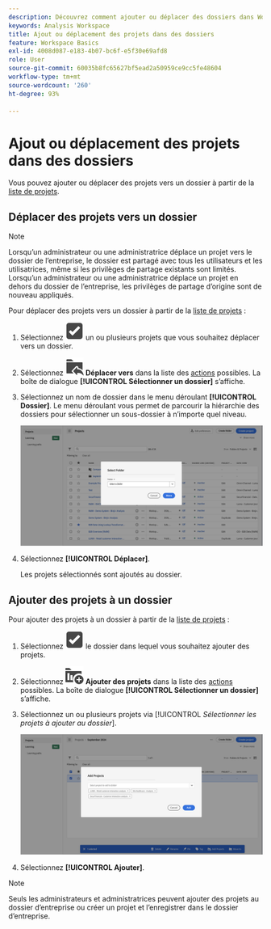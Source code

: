 ```yaml
---
description: Découvrez comment ajouter ou déplacer des dossiers dans Workspace
keywords: Analysis Workspace
title: Ajout ou déplacement des projets dans des dossiers
feature: Workspace Basics
exl-id: 4008d087-e183-4b07-bc6f-e5f30e69afd8
role: User
source-git-commit: 60035b8fc65627bf5ead2a50959ce9cc5fe48604
workflow-type: tm+mt
source-wordcount: '260'
ht-degree: 93%

---
```


# Ajout ou déplacement des projets dans des dossiers

Vous pouvez ajouter ou déplacer des projets vers un dossier à partir de la [liste de projets](/help/analysis-workspace/build-workspace-project/freeform-overview.md#project-list).

## Déplacer des projets vers un dossier

>[!NOTE]
>
>Lorsqu’un administrateur ou une administratrice déplace un projet vers le dossier de l’entreprise, le dossier est partagé avec tous les utilisateurs et les utilisatrices, même si les privilèges de partage existants sont limités. Lorsqu’un administrateur ou une administratrice déplace un projet en dehors du dossier de l’entreprise, les privilèges de partage d’origine sont de nouveau appliqués.
>

Pour déplacer des projets vers un dossier à partir de la [liste de projets](/help/analysis-workspace/build-workspace-project/freeform-overview.md#project-list) :

1. Sélectionnez ![icône de sélection](/help/assets/icons/SelectBox.svg) un ou plusieurs projets que vous souhaitez déplacer vers un dossier.

1. Sélectionnez ![icône ajouter dans un dossier](/help/assets/icons/FolderAddTo.svg) **Déplacer vers** dans la liste des [actions](/help/analysis-workspace/build-workspace-project/freeform-overview.md#actions) possibles. La boîte de dialogue **[!UICONTROL Sélectionner un dossier]** s’affiche.

1. Sélectionnez un nom de dossier dans le menu déroulant **[!UICONTROL Dossier]**. Le menu déroulant vous permet de parcourir la hiérarchie des dossiers pour sélectionner un sous-dossier à n’importe quel niveau.

   ![Vue Sélectionner un dossier affichant le menu déroulant et les sous-dossiers disponibles.](/help/analysis-workspace/build-workspace-project/assets/add-projects.png)

1. Sélectionnez **[!UICONTROL Déplacer]**.


   Les projets sélectionnés sont ajoutés au dossier.


## Ajouter des projets à un dossier

Pour ajouter des projets à un dossier à partir de la [liste de projets](/help/analysis-workspace/build-workspace-project/freeform-overview.md#project-list) :

1. Sélectionnez ![icône de sélection](/help/assets/icons/SelectBox.svg) le dossier dans lequel vous souhaitez ajouter des projets.

1. Sélectionnez ![Icône Ajouter des projets](/help/assets/icons/ProjectAdd.svg) **Ajouter des projets** dans la liste des [actions](/help/analysis-workspace/build-workspace-project/freeform-overview.md#actions) possibles. La boîte de dialogue **[!UICONTROL Sélectionner un dossier]** s’affiche.

1. Sélectionnez un ou plusieurs projets via [!UICONTROL *Sélectionner les projets à ajouter au dossier*].

   ![Vue Sélectionner un dossier affichant le menu déroulant et les sous-dossiers disponibles.](/help/analysis-workspace/build-workspace-project/assets/add-projects-folder.png)

1. Sélectionnez **[!UICONTROL Ajouter]**.

>[!NOTE]
>
>Seuls les administrateurs et administratrices peuvent ajouter des projets au dossier d’entreprise ou créer un projet et l’enregistrer dans le dossier d’entreprise.
